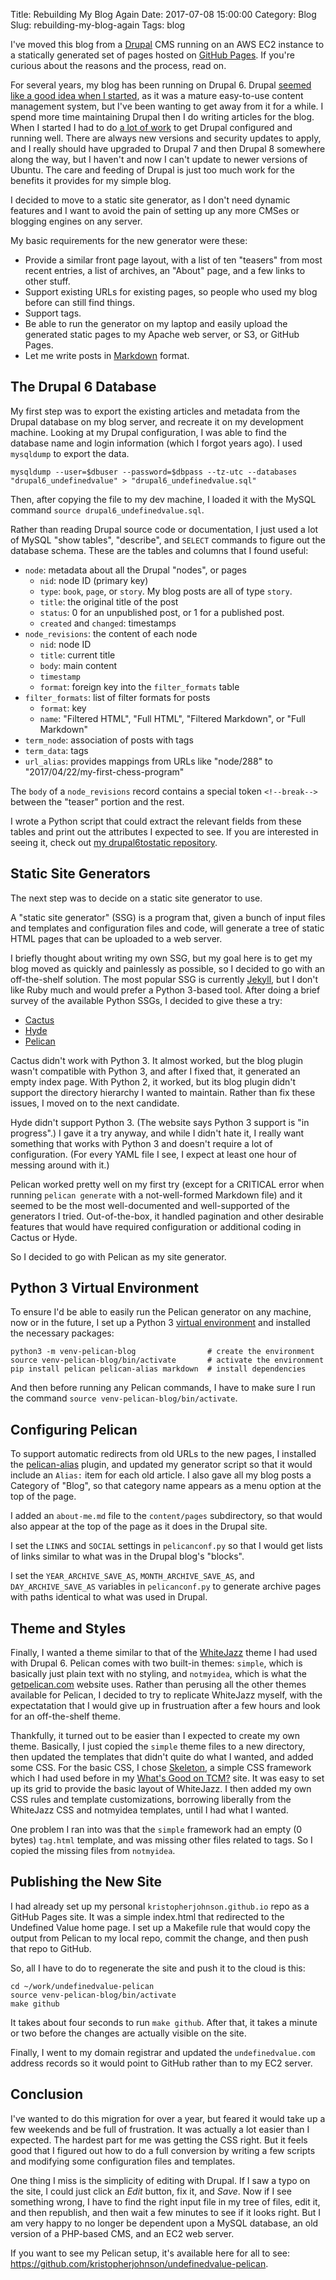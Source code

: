 Title: Rebuilding My Blog Again
Date: 2017-07-08 15:00:00
Category: Blog
Slug: rebuilding-my-blog-again
Tags: blog

I've moved this blog from a [Drupal](https://www.drupal.org) CMS running on an AWS EC2 instance to a statically generated set of pages hosted on [GitHub Pages](https://pages.github.com).  If you're curious about the reasons and the process, read on.

For several years, my blog has been running on Drupal 6.  Drupal [seemed like a good idea when I started](http://undefinedvalue.com/2009/04/18/drupal-rocks), as it was a mature easy-to-use content management system, but I've been wanting to get away from it for a while.  I spend more time maintaining Drupal then I do writing articles for the blog.  When I started I had to do [a lot of work](http://undefinedvalue.com/2010/11/12/setting-drupal-6-ubuntu-1010-ec2) to get Drupal configured and running well.  There are always new versions and security updates to apply, and I really should have upgraded to Drupal 7 and then Drupal 8 somewhere along the way, but I haven't and now I can't update to newer versions of Ubuntu. The care and feeding of Drupal is just too much work for the benefits it provides for my simple blog.

I decided to move to a static site generator, as I don't need dynamic features and I want to avoid the pain of setting up any more CMSes or blogging engines on any server.

My basic requirements for the new generator were these:

- Provide a similar front page layout, with a list of ten "teasers" from most recent entries, a list of archives, an "About" page, and a few links to other stuff.
- Support existing URLs for existing pages, so people who used my blog before can still find things.
- Support tags.
- Be able to run the generator on my laptop and easily upload the generated static pages to my Apache web server, or S3, or GitHub Pages.
- Let me write posts in [Markdown](https://daringfireball.net/projects/markdown/syntax) format.


The Drupal 6 Database
---------------------

My first step was to export the existing articles and metadata from the Drupal database on my blog server, and recreate it on my development machine.  Looking at my Drupal configuration, I was able to find the database name and login information (which I forgot years ago).  I used `mysqldump` to export the data.

    mysqldump --user=$dbuser --password=$dbpass --tz-utc --databases "drupal6_undefinedvalue" > "drupal6_undefinedvalue.sql"

Then, after copying the file to my dev machine, I loaded it with the MySQL command `source drupal6_undefinedvalue.sql`.

Rather than reading Drupal source code or documentation, I just used a lot of MySQL "show tables", "describe", and `SELECT` commands to figure out the database schema.  These are the tables and columns that I found useful:

- `node`: metadata about all the Drupal "nodes", or pages
    - `nid`: node ID (primary key)
    - `type`: `book`, `page`, or `story`.  My blog posts are all of type `story`.
    - `title`: the original title of the post
    - `status`: 0 for an unpublished post, or 1 for a published post.
    - `created` and `changed`: timestamps
- `node_revisions`: the content of each node
    - `nid`: node ID
    - `title`: current title
    - `body`: main content
    - `timestamp`
    - `format`: foreign key into the `filter_formats` table
- `filter_formats`: list of filter formats for posts
    - `format`: key
    - `name`: "Filtered HTML", "Full HTML", "Filtered Markdown", or "Full Markdown"
- `term_node`: association of posts with tags
- `term_data`: tags
- `url_alias`: provides mappings from URLs like "node/288" to "2017/04/22/my-first-chess-program"

The `body` of a `node_revisions` record contains a special token `<!--break-->` between the "teaser" portion and the rest.

I wrote a Python script that could extract the relevant fields from these tables and print out the attributes I expected to see.  If you are interested in seeing it, check out [my drupal6tostatic repository](https://github.com/kristopherjohnson/drupal6tostatic).


Static Site Generators
----------------------

The next step was to decide on a static site generator to use.

A "static site generator" (SSG) is a program that, given a bunch of input files and templates and configuration files and code, will generate a tree of static HTML pages that can be uploaded to a web server.

I briefly thought about writing my own SSG, but my goal here is to get my blog moved as quickly and painlessly as possible, so I decided to go with an off-the-shelf solution.  The most popular SSG is currently [Jekyll](https://jekyllrb.com), but I don't like Ruby much and would prefer a Python 3-based tool.  After doing a brief survey of the available Python SSGs, I decided to give these a try:

- [Cactus](https://github.com/eudicots/Cactus)
- [Hyde](http://hyde.github.io)
- [Pelican](http://getpelican.com)
 
Cactus didn't work with Python 3. It almost worked, but the blog plugin wasn't compatible with Python 3, and after I fixed that, it generated an empty index page.  With Python 2, it worked, but its blog plugin didn't support the directory hierarchy I wanted to maintain.  Rather than fix these issues, I moved on to the next candidate.

Hyde didn't support Python 3. (The website says Python 3 support is "in progress".)  I gave it a try anyway, and while I didn't hate it, I really want something that works with Python 3 and doesn't require a lot of configuration.  (For every YAML file I see, I expect at least one hour of messing around with it.)

Pelican worked pretty well on my first try (except for a CRITICAL error when running `pelican generate` with a not-well-formed Markdown file) and it seemed to be the most well-documented and well-supported of the generators I tried.  Out-of-the-box, it handled pagination and other desirable features that would have required configuration or additional coding in Cactus or Hyde.

So I decided to go with Pelican as my site generator.


Python 3 Virtual Environment
----------------------------

To ensure I'd be able to easily run the Pelican generator on any machine, now or in the future, I set up a Python 3 [virtual environment](https://docs.python.org/3.5/library/venv.html) and installed the necessary packages:

    python3 -m venv-pelican-blog                # create the environment
    source venv-pelican-blog/bin/activate       # activate the environment
    pip install pelican pelican-alias markdown  # install dependencies

And then before running any Pelican commands, I have to make sure I run the command `source venv-pelican-blog/bin/activate`.


Configuring Pelican
-------------------

To support automatic redirects from old URLs to the new pages, I installed the [pelican-alias](https://github.com/Nitron/pelican-alias) plugin, and updated my generator script so that it would include an `Alias:` item for each old article.  I also gave all my blog posts a Category of "Blog", so that category name appears as a menu option at the top of the page.

I added an `about-me.md` file to the `content/pages` subdirectory, so that would also appear at the top of the page as it does in the Drupal site.

I set the `LINKS` and `SOCIAL` settings in `pelicanconf.py` so that I would get lists of links similar to what was in the Drupal blog's "blocks".

I set the `YEAR_ARCHIVE_SAVE_AS`, `MONTH_ARCHIVE_SAVE_AS`, and `DAY_ARCHIVE_SAVE_AS` variables in `pelicanconf.py` to generate archive pages with paths identical to what was used in Drupal.


Theme and Styles
----------------

Finally, I wanted a theme similar to that of the [WhiteJazz](https://www.drupal.org/project/whitejazz) theme I had used with Drupal 6.  Pelican comes with two built-in themes: `simple`, which is basically just plain text with no styling, and `notmyidea`, which is what the [getpelican.com](http://getpelican.com) website uses.  Rather than perusing all the other themes available for Pelican, I decided to try to replicate WhiteJazz myself, with the expectatation that I would give up in frustruation after a few hours and look for an off-the-shelf theme.

Thankfully, it turned out to be easier than I expected to create my own theme.  Basically, I just copied the `simple` theme files to a new directory, then updated the templates that didn't quite do what I wanted, and added some CSS.  For the basic CSS, I chose [Skeleton](http://getskeleton.com), a simple CSS framework which I had used before in my [What's Good on TCM?](http://secretspacelab.com/tcm.html) site.  It was easy to set up its grid to provide the basic layout of WhiteJazz.  I then added my own CSS rules and template customizations, borrowing liberally from the WhiteJazz CSS and notmyidea templates, until I had what I wanted.

One problem I ran into was that the `simple` framework had an empty (0 bytes) `tag.html` template, and was missing other files related to tags.  So I copied the missing files from `notmyidea`.


Publishing the New Site
-----------------------

I had already set up my personal `kristopherjohnson.github.io` repo as a GitHub Pages site.  It was a simple index.html that redirected to the Undefined Value home page.  I set up a Makefile rule that would copy the output from Pelican to my local repo, commit the change, and then push that repo to GitHub.  

So, all I have to do to regenerate the site and push it to the cloud is this:

    cd ~/work/undefinedvalue-pelican
    source venv-pelican-blog/bin/activate
    make github

It takes about four seconds to run `make github`.  After that, it takes a minute or two before the changes are actually visible on the site.

Finally, I went to my domain registrar and updated the `undefinedvalue.com` address records so it would point to GitHub rather than to my EC2 server.


Conclusion
----------

I've wanted to do this migration for over a year, but feared it would take up a few weekends and be full of frustration.  It was actually a lot easier than I expected.  The hardest part for me was getting the CSS right.  But it feels good that I figured out how to do a full conversion by writing a few scripts and modifying some configuration files and templates.

One thing I miss is the simplicity of editing with Drupal.  If I saw a typo on the site, I could just click an _Edit_ button, fix it, and _Save_.  Now if I see something wrong, I have to find the right input file in my tree of files, edit it, and then republish, and then wait a few minutes to see if it looks right.  But I am very happy to no longer be dependent upon a MySQL database, an old version of a PHP-based CMS, and an EC2 web server.

If you want to see my Pelican setup, it's available here for all to see: <https://github.com/kristopherjohnson/undefinedvalue-pelican>.

